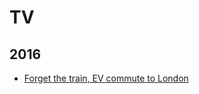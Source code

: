 TV
==

 2016
 ----
 * [Forget the train, EV commute to London](blog/2016/11/forget-the-train-ev-commute-to-london.md)
